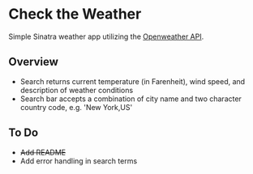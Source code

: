# Check the Weather

Simple Sinatra weather app utilizing the [Openweather API](https://openweathermap.org/api).

## Overview

* Search returns current temperature (in Farenheit), wind speed, and description of weather conditions
* Search bar accepts a combination of city name and two character country code, e.g. 'New York,US'

## To Do

* ~~Add README~~
* Add error handling in search terms
